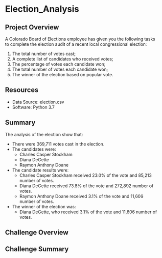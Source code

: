 # Election_Analysis

## Project Overview
A Colorado Board of Elections employee has given you the following tasks to complete the election audit of a recent local congressional election:
1. The total number of votes cast;
2. A complete list of candidates who received votes;
3. The percentage of votes each candidate won;
4. The total number of votes each candidate won;
5. The winner of the election based on popular vote.

## Resources
- Data Source: election.csv
- Software: Python 3.7

## Summary
The analysis of the election show that:
- There were 369,711 votes cast in the election.
- The candidates were:
  - Charles Casper Stockham
  - Diana DeGette
  - Raymon Anthony Doane
- The candidate results were:
  - Charles Casper Stockham received 23.0% of the vote and 85,213 number of votes.
  - Diana DeGette received 73.8% of the vote and 272,892 number of votes.
  - Raymon Anthony Doane received 3.1% of the vote and 11,606 number of votes.
- The winner of the election was:
  - Diana DeGette, who received 3.1% of the vote and 11,606 number of votes.

## Challenge Overview

## Challenge Summary
